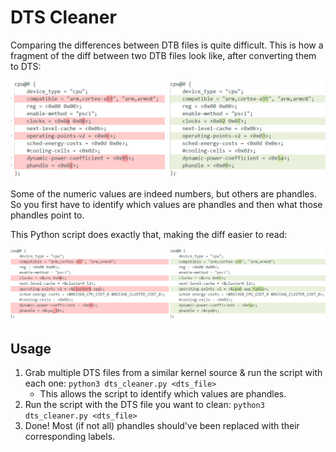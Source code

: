 # DTS Cleaner
Comparing the differences between DTB files is quite difficult. This is how a fragment of the diff between two DTB files look like, after converting them to DTS:

<div align="center">
<img src="./Images/diff1.jpg" width="700"/>
</div>

Some of the numeric values are indeed numbers, but others are phandles. So you first have to identify which values are phandles and then what those phandles point to.

This Python script does exactly that, making the diff easier to read:

<div align="center">
<img src="./Images/diff2.jpg" width="900"/>
</div>

## Usage
1. Grab multiple DTS files from a similar kernel source & run the script with each one: `python3 dts_cleaner.py <dts_file>`
   * This allows the script to identify which values are phandles.
2. Run the script with the DTS file you want to clean: `python3 dts_cleaner.py <dts_file>`
3. Done! Most (if not all) phandles should've been replaced with their corresponding labels.
